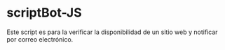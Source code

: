 # scriptBot-JS

Este script es para la verificar la disponibilidad de un sitio web y notificar por correo electrónico.
